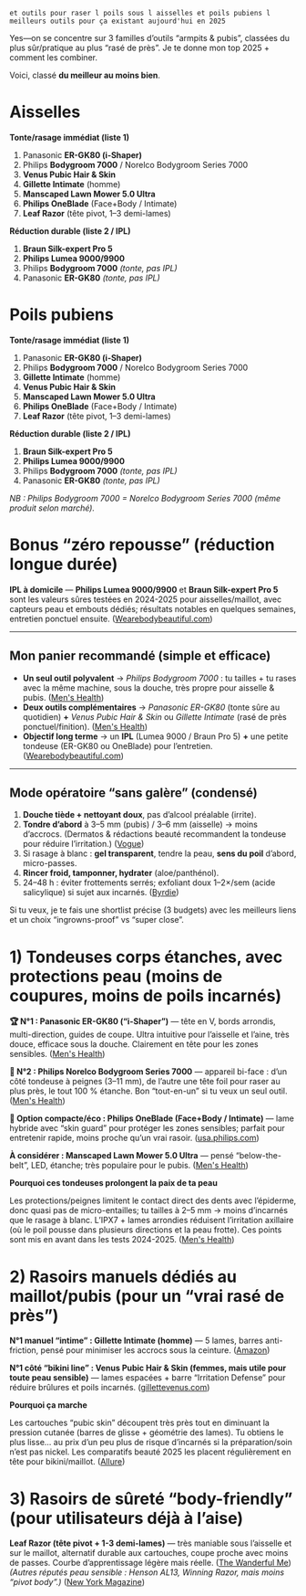 ```
et outils pour raser l poils sous l aisselles et poils pubiens l meilleurs outils pour ça existant aujourd'hui en 2025
```

Yes—on se concentre sur 3 familles d’outils “armpits & pubis”, classées du plus sûr/pratique au plus “rasé de près”. Je te donne mon top 2025 + comment les combiner.

Voici, classé **du meilleur au moins bien**.

# Aisselles

**Tonte/rasage immédiat (liste 1)**

1. Panasonic **ER-GK80 (i-Shaper)**
2. Philips **Bodygroom 7000** / Norelco Bodygroom Series 7000
3. **Venus Pubic Hair & Skin**
4. **Gillette Intimate** (homme)
5. **Manscaped Lawn Mower 5.0 Ultra**
6. **Philips OneBlade** (Face+Body / Intimate)
7. **Leaf Razor** (tête pivot, 1–3 demi-lames)

**Réduction durable (liste 2 / IPL)**

1. **Braun Silk-expert Pro 5**
2. **Philips Lumea 9000/9900**
3. Philips **Bodygroom 7000** *(tonte, pas IPL)*
4. Panasonic **ER-GK80** *(tonte, pas IPL)*

# Poils pubiens

**Tonte/rasage immédiat (liste 1)**

1. Panasonic **ER-GK80 (i-Shaper)**
2. Philips **Bodygroom 7000** / Norelco Bodygroom Series 7000
3. **Gillette Intimate** (homme)
4. **Venus Pubic Hair & Skin**
5. **Manscaped Lawn Mower 5.0 Ultra**
6. **Philips OneBlade** (Face+Body / Intimate)
7. **Leaf Razor** (tête pivot, 1–3 demi-lames)

**Réduction durable (liste 2 / IPL)**

1. **Braun Silk-expert Pro 5**
2. **Philips Lumea 9000/9900**
3. Philips **Bodygroom 7000** *(tonte, pas IPL)*
4. Panasonic **ER-GK80** *(tonte, pas IPL)*

*NB : Philips Bodygroom 7000 = Norelco Bodygroom Series 7000 (même produit selon marché).*

# Bonus “zéro repousse” (réduction longue durée)

**IPL à domicile** — **Philips Lumea 9000/9900** et **Braun Silk-expert Pro 5** sont les valeurs sûres testées en 2024-2025 pour aisselles/maillot, avec capteurs peau et embouts dédiés; résultats notables en quelques semaines, entretien ponctuel ensuite. ([Wearebodybeautiful.com](https://www.wearebodybeautiful.com/philips-lumea-9000-series-review/?utm_source=chatgpt.com))

------

## Mon panier recommandé (simple et efficace)

- **Un seul outil polyvalent** → *Philips Bodygroom 7000* : tu tailles + tu rases avec la même machine, sous la douche, très propre pour aisselle & pubis. ([Men's Health](https://www.menshealth.com/grooming/a65025144/philips-norelco-bodygroom-review/?utm_source=chatgpt.com))
- **Deux outils complémentaires** → *Panasonic ER-GK80* (tonte sûre au quotidien) **+** *Venus Pubic Hair & Skin* ou *Gillette Intimate* (rasé de près ponctuel/finition). ([Men's Health](https://www.menshealth.com/grooming/a63374558/panasonic-gk80-body-groomer-review/?utm_source=chatgpt.com))
- **Objectif long terme** → un **IPL** (Lumea 9000 / Braun Pro 5) **+** une petite tondeuse (ER-GK80 ou OneBlade) pour l’entretien. ([Wearebodybeautiful.com](https://www.wearebodybeautiful.com/philips-lumea-9000-series-review/?utm_source=chatgpt.com))

------

## Mode opératoire “sans galère” (condensé)

1. **Douche tiède + nettoyant doux**, pas d’alcool préalable (irrite).
2. **Tondre d’abord** à 3–5 mm (pubis) / 3–6 mm (aisselle) → moins d’accrocs. (Dermatos & rédactions beauté recommandent la tondeuse pour réduire l’irritation.) ([Vogue](https://www.vogue.com/article/best-bikini-trimmers?utm_source=chatgpt.com))
3. Si rasage à blanc : **gel transparent**, tendre la peau, **sens du poil** d’abord, micro-passes.
4. **Rincer froid, tamponner, hydrater** (aloe/panthénol).
5. 24–48 h : éviter frottements serrés; exfoliant doux 1–2×/sem (acide salicylique) si sujet aux incarnés. ([Byrdie](https://www.byrdie.com/how-to-use-a-bikini-trimmer-5248392?utm_source=chatgpt.com))

Si tu veux, je te fais une shortlist précise (3 budgets) avec les meilleurs liens et un choix “ingrowns-proof” vs “super close”.

# 1) Tondeuses corps étanches, avec protections peau (moins de coupures, moins de poils incarnés)

**🏆 N°1 : Panasonic ER-GK80 (“i-Shaper”)** — tête en V, bords arrondis, multi-direction, guides de coupe. Ultra intuitive pour l’aisselle et l’aine, très douce, efficace sous la douche. Clairement en tête pour les zones sensibles. ([Men's Health](https://www.menshealth.com/grooming/a63374558/panasonic-gk80-body-groomer-review/?utm_source=chatgpt.com))

**🥈 N°2 : Philips Norelco Bodygroom Series 7000** — appareil bi-face : d’un côté tondeuse à peignes (3–11 mm), de l’autre une tête foil pour raser au plus près, le tout 100 % étanche. Bon “tout-en-un” si tu veux un seul outil. ([Men's Health](https://www.menshealth.com/grooming/a65025144/philips-norelco-bodygroom-review/?utm_source=chatgpt.com))

**🥉 Option compacte/éco : Philips OneBlade (Face+Body / Intimate)** — lame hybride avec “skin guard” pour protéger les zones sensibles; parfait pour entretenir rapide, moins proche qu’un vrai rasoir. ([usa.philips.com](https://www.usa.philips.com/c-p/QP1924_70/oneblade-intimate?utm_source=chatgpt.com))

**À considérer : Manscaped Lawn Mower 5.0 Ultra** — pensé “below-the-belt”, LED, étanche; très populaire pour le pubis. ([Men's Health](https://www.menshealth.com/grooming/a62043835/manscaped-lawn-mower-body-groomer-review/?utm_source=chatgpt.com))

**Pourquoi ces tondeuses prolongent la paix de ta peau**

Les protections/peignes limitent le contact direct des dents avec l’épiderme, donc quasi pas de micro-entailles; tu tailles à 2–5 mm → moins d’incarnés que le rasage à blanc. L’IPX7 + lames arrondies réduisent l’irritation axillaire (où le poil pousse dans plusieurs directions et la peau frotte). Ces points sont mis en avant dans les tests 2024-2025. ([Men's Health](https://www.menshealth.com/grooming/a63374558/panasonic-gk80-body-groomer-review/?utm_source=chatgpt.com))

# 2) Rasoirs manuels dédiés au maillot/pubis (pour un “vrai rasé de près”)

**N°1 manuel “intime” : Gillette Intimate (homme)** — 5 lames, barres anti-friction, pensé pour minimiser les accrocs sous la ceinture. ([Amazon](https://www.amazon.com/Gillette-Intimate-Manscaping-Designed-Refills/dp/B0B9HQSMFN?utm_source=chatgpt.com))

**N°1 côté “bikini line” : Venus Pubic Hair & Skin (femmes, mais utile pour toute peau sensible)** — lames espacées + barre “Irritation Defense” pour réduire brûlures et poils incarnés. ([gillettevenus.com](https://www.gillettevenus.com/en-us/products/pubic-hair-and-skin/pubic-hair-and-skin-razor/?srsltid=AfmBOopdjWShzZ9M4AFyLiM0bQE9Sx-lgb5R7_zNG-gbNSNx25HZBgQ-&utm_source=chatgpt.com))

**Pourquoi ça marche**

Les cartouches “pubic skin” découpent très près tout en diminuant la pression cutanée (barres de glisse + géométrie des lames). Tu obtiens le plus lisse… au prix d’un peu plus de risque d’incarnés si la préparation/soin n’est pas nickel. Les comparatifs beauté 2025 les placent régulièrement en tête pour bikini/maillot. ([Allure](https://www.allure.com/story/best-razors?utm_source=chatgpt.com))

# 3) Rasoirs de sûreté “body-friendly” (pour utilisateurs déjà à l’aise)

**Leaf Razor (tête pivot + 1-3 demi-lames)** — très maniable sous l’aisselle et sur le maillot, alternatif durable aux cartouches, coupe proche avec moins de passes. Courbe d’apprentissage légère mais réelle. ([The Wanderful Me](https://www.thewanderfulme.com/leaf-razor-review/?utm_source=chatgpt.com))
 *(Autres réputés peau sensible : Henson AL13, Winning Razor, mais moins “pivot body”.)* ([New York Magazine](https://nymag.com/strategist/article/best-safety-razors.html?utm_source=chatgpt.com))

